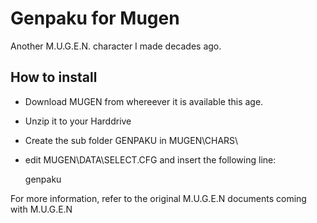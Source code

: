 # Genpaku for Mugen
Another M.U.G.E.N. character I made decades ago.

## How to install

- Download MUGEN from whereever it is available this age.
- Unzip it to your Harddrive
- Create the sub folder GENPAKU in MUGEN\CHARS\
- edit MUGEN\DATA\SELECT.CFG and insert the following line:

    genpaku

For more information, refer to the original M.U.G.E.N documents coming with M.U.G.E.N
